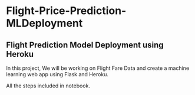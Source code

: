 # Flight-Price-Prediction-MLDeployment

## Flight Prediction Model Deployment using Heroku

In this project, We will be working on Flight Fare Data and create a machine learning web app using Flask and Heroku.

All the steps included in notebook.
